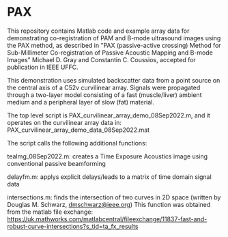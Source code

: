 # PAX
This repository contains Matlab code and example array data for demonstrating co-registration of PAM and B-mode ultrasound images using the PAX method, as described in "PAX (passive-active crossing) Method for Sub-Millimeter Co-registration of Passive Acoustic Mapping and B-mode Images"
Michael D. Gray and Constantin C. Coussios, accepted for publication in IEEE UFFC.

This demonstration uses simulated backscatter data from a point source on the central axis of a C52v curvilinear array.
Signals were propagated through a two-layer model consisting of a fast (muscle/liver) ambient medium and a peripheral layer of slow (fat) material.

The top level script is PAX_curvilinear_array_demo_08Sep2022.m, and it operates on the curvilinear array data in: PAX_curvilinear_array_demo_data_08Sep2022.mat

The script calls the following additional functions:

  teaImg_08Sep2022.m: creates a Time Exposure Acoustics image using conventional passive beamforming
  
  delayfm.m:          applys explicit delays/leads to a matrix of time domain signal data
  
  intersections.m:    finds the intersection of two curves in 2D space (written by Douglas M. Schwarz, dmschwarz@ieee.org)
                      This function was obtained from the matlab file exchange:
                      https://uk.mathworks.com/matlabcentral/fileexchange/11837-fast-and-robust-curve-intersections?s_tid=ta_fx_results
